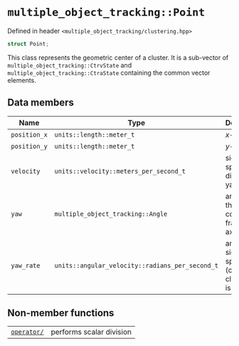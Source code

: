 # `multiple_object_tracking::Point`

Defined in header `<multiple_object_tracking/clustering.hpp>`

```cpp
struct Point;
```

This class represents the geometric center of a cluster. It is a sub-vector of `multiple_object_tracking::CtrvState`
and `multiple_object_tracking::CtraState` containing the common vector elements.

## Data members

| Name         | Type                                            | Description                                          |
| ------------ | ----------------------------------------------- | ---------------------------------------------------- |
| `position_x` | `units::length::meter_t`                        | _x_-position                                         |
| `position_y` | `units::length::meter_t`                        | _y_-position                                         |
| `velocity`   | `units::velocity::meters_per_second_t`          | signed speed in direction of yaw                     |
| `yaw`        | `multiple_object_tracking::Angle`               | angle from the coordinate frame's _x_-axis           |
| `yaw_rate`   | `units::angular_velocity::radians_per_second_t` | angular signed speed (counter-clockwise is positive) |

## Non-member functions

|                                    |                          |
| ---------------------------------- | ------------------------ |
| [`operator/`][operator_divide_doc] | performs scalar division |

[operator_divide_doc]: operator_divide.md

